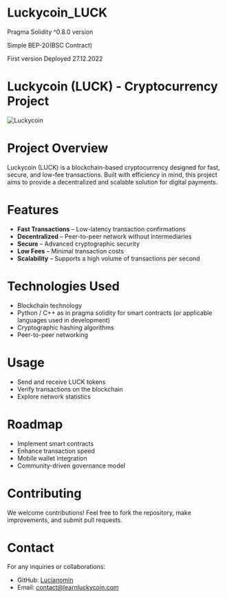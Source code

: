 # Luckycoin_LUCK
Pragma Solidity ^0.8.0 version

Simple BEP-20(BSC Contract)

First version Deployed 27.12.2022

# Luckycoin (LUCK) - Cryptocurrency Project

![Luckycoin](https://learnluckycoin.com)

# Project Overview
Luckycoin (LUCK) is a blockchain-based cryptocurrency designed for fast, secure, and low-fee transactions. Built with efficiency in mind, this project aims to provide a decentralized and scalable solution for digital payments.

# Features
- **Fast Transactions** – Low-latency transaction confirmations
- **Decentralized** – Peer-to-peer network without intermediaries
- **Secure** – Advanced cryptographic security
- **Low Fees** – Minimal transaction costs
- **Scalability** – Supports a high volume of transactions per second

# Technologies Used
- Blockchain technology
- Python / C++ as in pragma solidity for smart contracts (or applicable languages used in development)
- Cryptographic hashing algorithms
- Peer-to-peer networking


# Usage
- Send and receive LUCK tokens
- Verify transactions on the blockchain
- Explore network statistics

# Roadmap
-  Implement smart contracts
-  Enhance transaction speed
-  Mobile wallet integration
-  Community-driven governance model

# Contributing
We welcome contributions! Feel free to fork the repository, make improvements, and submit pull requests.

# Contact
For any inquiries or collaborations:
- GitHub: [Lucianomin](https://github.com/Lucianomin)
- Email: contact@learnluckycoin.com

